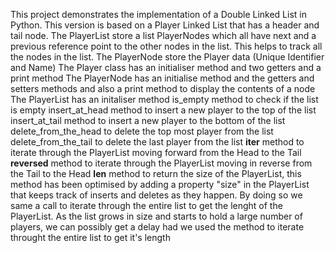 This project demonstrates the implementation of a Double Linked List in Python. This version is based on a Player Linked List that has a header and tail node. 
The PlayerList store a list PlayerNodes which all have next and a previous reference point to the other nodes in the list. This helps to track all the nodes in the list.
The PlayerNode store the Player data (Unique Identifier and Name)
The Player class has an initialiser method and two getters and a print method
The PlayerNode has an initialise method and the getters and setters methods and also a print method to display the contents of a node
The PlayerList has an initaliser method
is_empty method to check if the list is empty
insert_at_head method to insert a new player to the top of the list
insert_at_tail method to insert a new player to the bottom of the list
delete_from_the_head to delete the top most player from the list
delete_from_the_tail to delete the last player from the list
__iter__ method to iterate through the PlayerList moving forward from the Head to the Tail
__reversed__ method to iterate through the PlayerList moving in reverse from the Tail to the Head
__len__ method to return the size of the PlayerList, this method has been optimised 
        by adding a property "size" in the PlayerList that keeps track of inserts and deletes as they happen. 
        By doing so we same a call to iterate through the entire list to get the lenght of the PlayerList.
        As the list grows in size and starts to hold a large number of players, we can possibly get a delay 
        had we used the method to iterate throught the entire list to get it's length
